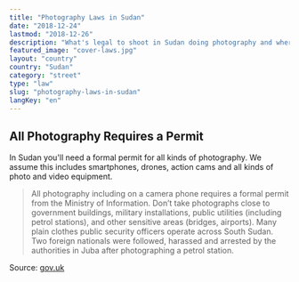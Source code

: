 ```yaml
---
title: "Photography Laws in Sudan"
date: "2018-12-24"
lastmod: "2018-12-26"
description: "What's legal to shoot in Sudan doing photography and where?"
featured_image: "cover-laws.jpg"
layout: "country"
country: "Sudan"
category: "street"
type: "law"
slug: "photography-laws-in-sudan"
langKey: "en"
---
```


## All Photography Requires a Permit

In Sudan you'll need a formal permit for all kinds of photography. We assume this includes smartphones, drones, action cams and all kinds of photo and video equipment.

> All photography including on a camera phone requires a formal permit from the Ministry of Information. Don’t take photographs close to government buildings, military installations, public utilities (including petrol stations), and other sensitive areas (bridges, airports). Many plain clothes public security officers operate across South Sudan. Two foreign nationals were followed, harassed and arrested by the authorities in Juba after photographing a petrol station.

Source: [gov.uk](https://www.gov.uk/foreign-travel-advice/south-sudan/local-laws-and-customs)
